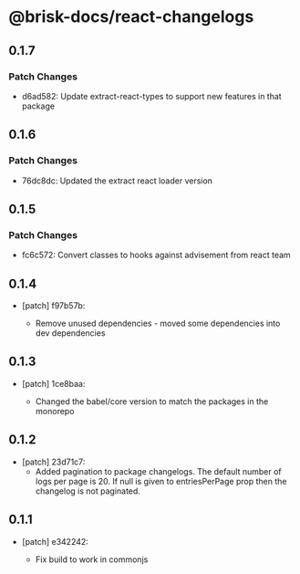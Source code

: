 # @brisk-docs/react-changelogs

## 0.1.7

### Patch Changes

- d6ad582: Update extract-react-types to support new features in that package

## 0.1.6

### Patch Changes

- 76dc8dc: Updated the extract react loader version

## 0.1.5

### Patch Changes

- fc6c572: Convert classes to hooks against advisement from react team

## 0.1.4

- [patch] f97b57b:

  - Remove unused dependencies - moved some dependencies into dev dependencies

## 0.1.3

- [patch] 1ce8baa:

  - Changed the babel/core version to match the packages in the monorepo

## 0.1.2

- [patch] 23d71c7:
  - Added pagination to package changelogs. The default number of logs per page is 20. If null is given to entriesPerPage prop then the changelog is not paginated.

## 0.1.1

- [patch] e342242:

  - Fix build to work in commonjs
